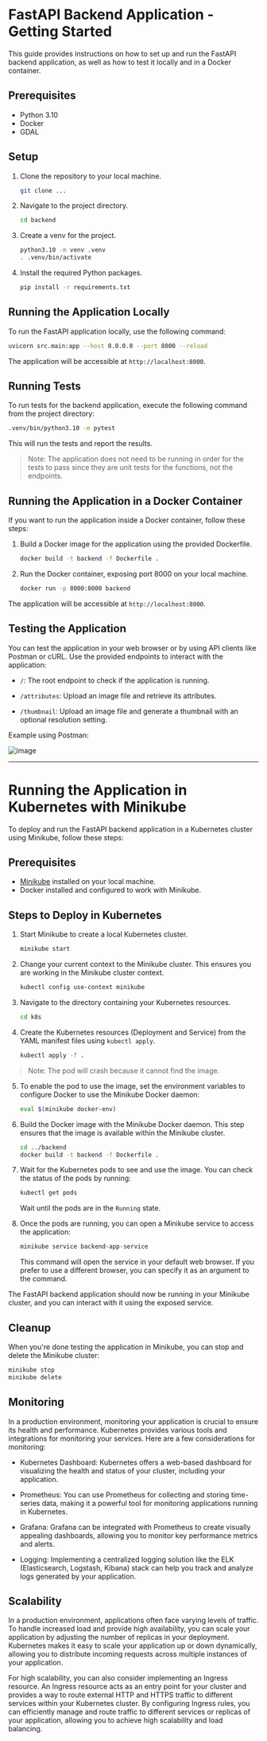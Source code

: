 # FastAPI Backend Application - Getting Started

This guide provides instructions on how to set up and run the FastAPI backend application, as well as how to test it locally and in a Docker container.

## Prerequisites

- Python 3.10
- Docker
- GDAL

## Setup

1. Clone the repository to your local machine.

   ```bash
   git clone ...
   ```

2. Navigate to the project directory.

   ```bash
   cd backend
   ```

3. Create a venv for the project.

   ```bash
   python3.10 -m venv .venv
   . .venv/bin/activate
   ```

3. Install the required Python packages.

   ```bash
   pip install -r requirements.txt
   ```

## Running the Application Locally

To run the FastAPI application locally, use the following command:

```bash
uvicorn src.main:app --host 0.0.0.0 --port 8000 --reload
```

The application will be accessible at `http://localhost:8000`.

## Running Tests

To run tests for the backend application, execute the following command from the project directory:

```bash
.venv/bin/python3.10 -m pytest
```

This will run the tests and report the results. 

> Note: The application does not need to be running in order for the tests to pass since they are unit tests for the functions, not the endpoints.

## Running the Application in a Docker Container

If you want to run the application inside a Docker container, follow these steps:

1. Build a Docker image for the application using the provided Dockerfile.

   ```bash
   docker build -t backend -f Dockerfile .
   ```

2. Run the Docker container, exposing port 8000 on your local machine.

   ```bash
   docker run -p 8000:8000 backend
   ```

The application will be accessible at `http://localhost:8000`.

## Testing the Application

You can test the application in your web browser or by using API clients like Postman or cURL. Use the provided endpoints to interact with the application:

- `/`: The root endpoint to check if the application is running.

- `/attributes`: Upload an image file and retrieve its attributes.

- `/thumbnail`: Upload an image file and generate a thumbnail with an optional resolution setting.

Example using Postman:

![image](./files/Postman_example.png)

---

# Running the Application in Kubernetes with Minikube

To deploy and run the FastAPI backend application in a Kubernetes cluster using Minikube, follow these steps:

## Prerequisites

- [Minikube](https://minikube.sigs.k8s.io/docs/start/) installed on your local machine.
- Docker installed and configured to work with Minikube.

## Steps to Deploy in Kubernetes

1. Start Minikube to create a local Kubernetes cluster.

   ```bash
   minikube start
   ```

2. Change your current context to the Minikube cluster. This ensures you are working in the Minikube cluster context.

   ```bash
   kubectl config use-context minikube
   ```

3. Navigate to the directory containing your Kubernetes resources.

   ```bash
   cd k8s
   ```

4. Create the Kubernetes resources (Deployment and Service) from the YAML manifest files using `kubectl apply`.

   ```bash
   kubectl apply -f .
   ```
> Note: The pod will crash because it cannot find the image.

5. To enable the pod to use the image, set the environment variables to configure Docker to use the Minikube Docker daemon:

   ```bash
   eval $(minikube docker-env)
   ```

6. Build the Docker image with the Minikube Docker daemon. This step ensures that the image is available within the Minikube cluster.

   ```bash
   cd ../backend
   docker build -t backend -f Dockerfile .
   ```

7. Wait for the Kubernetes pods to see and use the image. You can check the status of the pods by running:

   ```bash
   kubectl get pods
   ```

   Wait until the pods are in the `Running` state.

8. Once the pods are running, you can open a Minikube service to access the application:

   ```bash
   minikube service backend-app-service
   ```

   This command will open the service in your default web browser. If you prefer to use a different browser, you can specify it as an argument to the command.

The FastAPI backend application should now be running in your Minikube cluster, and you can interact with it using the exposed service.

## Cleanup

When you're done testing the application in Minikube, you can stop and delete the Minikube cluster:

```bash
minikube stop
minikube delete
```

## Monitoring
In a production environment, monitoring your application is crucial to ensure its health and performance. Kubernetes provides various tools and integrations for monitoring your services. Here are a few considerations for monitoring:

- Kubernetes Dashboard: Kubernetes offers a web-based dashboard for visualizing the health and status of your cluster, including your application.

- Prometheus: You can use Prometheus for collecting and storing time-series data, making it a powerful tool for monitoring applications running in Kubernetes.

- Grafana: Grafana can be integrated with Prometheus to create visually appealing dashboards, allowing you to monitor key performance metrics and alerts.

- Logging: Implementing a centralized logging solution like the ELK (Elasticsearch, Logstash, Kibana) stack can help you track and analyze logs generated by your application.

## Scalability

In a production environment, applications often face varying levels of traffic. To handle increased load and provide high availability, you can scale your application by adjusting the number of replicas in your deployment. Kubernetes makes it easy to scale your application up or down dynamically, allowing you to distribute incoming requests across multiple instances of your application.

For high scalability, you can also consider implementing an Ingress resource. An Ingress resource acts as an entry point for your cluster and provides a way to route external HTTP and HTTPS traffic to different services within your Kubernetes cluster. By configuring Ingress rules, you can efficiently manage and route traffic to different services or replicas of your application, allowing you to achieve high scalability and load balancing.
